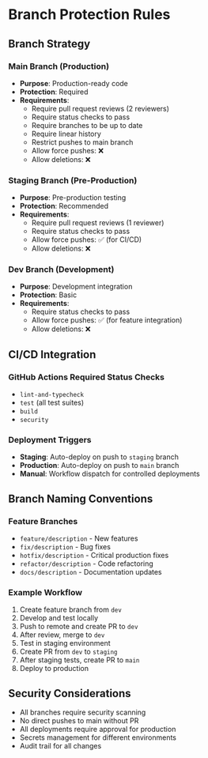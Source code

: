 # Branch Protection Rules

## Branch Strategy

### Main Branch (Production)
- **Purpose**: Production-ready code
- **Protection**: Required
- **Requirements**:
  - Require pull request reviews (2 reviewers)
  - Require status checks to pass
  - Require branches to be up to date
  - Require linear history
  - Restrict pushes to main branch
  - Allow force pushes: ❌
  - Allow deletions: ❌

### Staging Branch (Pre-Production)
- **Purpose**: Pre-production testing
- **Protection**: Recommended
- **Requirements**:
  - Require pull request reviews (1 reviewer)
  - Require status checks to pass
  - Allow force pushes: ✅ (for CI/CD)
  - Allow deletions: ❌

### Dev Branch (Development)
- **Purpose**: Development integration
- **Protection**: Basic
- **Requirements**:
  - Require status checks to pass
  - Allow force pushes: ✅ (for feature integration)
  - Allow deletions: ❌

## CI/CD Integration

### GitHub Actions Required Status Checks
- `lint-and-typecheck`
- `test` (all test suites)
- `build`
- `security`

### Deployment Triggers
- **Staging**: Auto-deploy on push to `staging` branch
- **Production**: Auto-deploy on push to `main` branch
- **Manual**: Workflow dispatch for controlled deployments

## Branch Naming Conventions

### Feature Branches
- `feature/description` - New features
- `fix/description` - Bug fixes
- `hotfix/description` - Critical production fixes
- `refactor/description` - Code refactoring
- `docs/description` - Documentation updates

### Example Workflow
1. Create feature branch from `dev`
2. Develop and test locally
3. Push to remote and create PR to `dev`
4. After review, merge to `dev`
5. Test in staging environment
6. Create PR from `dev` to `staging`
7. After staging tests, create PR to `main`
8. Deploy to production

## Security Considerations

- All branches require security scanning
- No direct pushes to main without PR
- All deployments require approval for production
- Secrets management for different environments
- Audit trail for all changes
